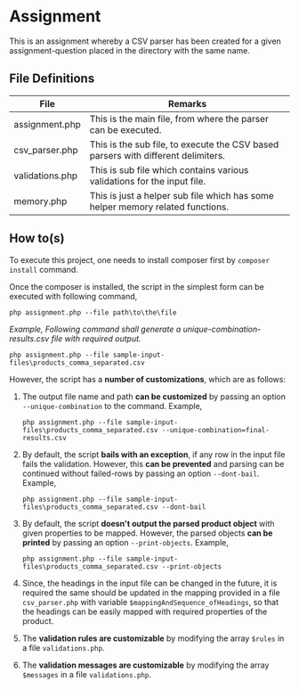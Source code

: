 # Assignment
This is an assignment whereby a CSV parser has been created for a given assignment-question placed in the directory with the same name.

## File Definitions
| File   |      Remarks      |
|----------|-------------|
| assignment.php |  This is the main file, from where the parser can be executed. |
| csv_parser.php | This is the sub file, to execute the CSV based parsers with different delimiters. |
| validations.php | This is sub file which contains various validations for the input file. |
| memory.php | This is just a helper sub file which has some helper memory related functions. |

## How to(s)
To execute this project, one needs to install composer first by `composer install` command. 

Once the composer is installed, the script in the simplest form can be executed with following command,

`php assignment.php --file path\to\the\file`

*Example, Following command shall generate a unique-combination-results.csv file with required output.*

`php assignment.php --file sample-input-files\products_comma_separated.csv` 

However, the script has a **number of customizations**, which are as follows:

1. The output file name and path **can be customized** by passing an option `--unique-combination` to the command. Example,

    `php assignment.php --file sample-input-files\products_comma_separated.csv --unique-combination=final-results.csv`
2. By default, the script **bails with an exception**, if any row in the input file fails the validation. However, this **can be prevented** and parsing can be continued without failed-rows by passing an option `--dont-bail`. Example,

    `php assignment.php --file sample-input-files\products_comma_separated.csv --dont-bail`
3. By default, the script **doesn't output the parsed product object** with given properties to be mapped. However, the parsed objects **can be printed** by passing an option `--print-objects`. Example,

    `php assignment.php --file sample-input-files\products_comma_separated.csv --print-objects`
4. Since, the headings in the input file can be changed in the future, it is required the same should be updated in the mapping provided in a file `csv_parser.php` with variable `$mappingAndSequence_ofHeadings`, so that the headings can be easily mapped with required properties of the product.
5. The **validation rules are customizable** by modifying the array `$rules` in a file `validations.php`.
6. The **validation messages are customizable** by modifying the array `$messages` in a file `validations.php`.
